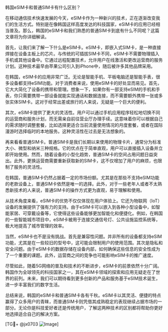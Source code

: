 韩国eSIM卡和普通SIM卡有什么区别？

在移动通信技术快速发展的今天，eSIM卡作为一种新兴的技术，正在逐渐改变我们的生活方式。特别是在像韩国这样高度发达的科技国家，eSIM卡的应用已经相当普及。那么，韩国的eSIM卡和我们熟悉的普通SIM卡到底有什么不同呢？这篇文章将为你详细解读。

首先，让我们来了解一下什么是eSIM卡。eSIM卡，即嵌入式SIM卡，是一种直接焊接在设备主板上的芯片。与传统的可插拔SIM卡不同，eSIM卡不需要物理插入手机或其他设备中。它通过远程配置技术，允许用户在线激活和更改运营商的服务计划。这种技术最早由苹果公司引入到iPhone中，随后被许多其他品牌采用。

在韩国，eSIM卡的应用非常广泛。无论是智能手机、平板电脑还是智能手表，很多设备都支持eSIM功能。对于消费者来说，使用eSIM卡的好处显而易见。首先，它大大简化了设备的携带和管理。想象一下，如果你有一部支持eSIM的手机和手表，你只需要携带一部设备就能实现通话和数据连接，而不需要额外携带一张或多张实体SIM卡。这对于经常出差或旅行的人来说，无疑是一个巨大的便利。

其次，eSIM卡提供了更大的灵活性。用户可以通过手机应用程序轻松地切换不同的运营商和服务计划，而无需亲自前往营业厅办理手续。这意味着你可以根据自己的需求随时调整套餐，比如选择更适合当前流量使用情况的月度套餐，或者在国际漫游时选择临时的本地服务。这种灵活性在过去是无法想象的。

再来看看普通SIM卡。普通SIM卡是我们长期以来使用的物理卡片，通常分为标准大小、微型和纳米三种规格。它的优点在于简单直观，用户可以直接插入设备并立即开始使用。然而，随着设备的小型化趋势，普通SIM卡的空间占用问题日益突出。此外，更换运营商需要重新获取新的SIM卡，这不仅增加了用户的麻烦，也限制了服务的灵活性。

在韩国，普通SIM卡仍然占据着一定的市场份额。尤其是在那些不支持eSIM功能的老款设备上，普通SIM卡依然是唯一的选择。此外，对于一些老年人或者不太熟悉新技术的人来说，普通SIM卡的操作方式更为直观，易于理解和使用。

从技术角度来看，eSIM卡的优势不仅仅体现在用户体验上。它还为物联网（IoT）设备的发展提供了强有力的支持。由于eSIM卡可以嵌入到各种小型设备中，如智能家居、可穿戴设备等，它使得这些设备能够更加智能化和便捷化。例如，在韩国的一些智能城市项目中，eSIM卡被用于连接交通信号灯、公共设施监控系统等，极大地提高了城市管理的效率。

当然，eSIM卡也不是没有挑战。首先是兼容性问题。并非所有的设备都支持eSIM功能，尤其是在一些较旧的型号中，这可能会限制用户的使用范围。其次是隐私和安全问题。由于eSIM卡的数据存储在设备内部，如何确保这些信息的安全性成为了一个重要的课题。此外，运营商之间的竞争也可能影响eSIM卡的推广速度。

尽管如此，随着5G网络的普及和技术的不断进步，eSIM卡的前景依然十分广阔。韩国作为全球领先的科技国家之一，其在eSIM卡领域的探索和应用无疑走在了世界的前列。未来，我们可以期待看到更多创新的产品和服务基于eSIM技术诞生，进一步丰富我们的数字生活。

总结来说，韩国的eSIM卡和普通SIM卡各有千秋。eSIM卡以其灵活、便捷的特点赢得了众多用户的青睐，而普通SIM卡则凭借其成熟稳定的表现继续占据市场的一部分。无论你是科技爱好者还是传统用户，了解这两种技术的区别都将帮助你更好地选择适合自己的解决方案。

[TG💪+ @jx0703 ![Image](https://github.com/user-attachments/assets/dbca1d08-cadb-493c-b0ec-ad6f7a83f270)]